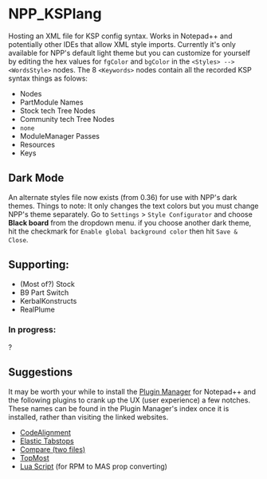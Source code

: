 # NPP_KSPlang
Hosting an XML file for KSP config syntax. Works in Notepad++ and potentially other IDEs that allow XML style imports. Currently it's only available for NPP's default light theme but you can customize for yourself by editing the hex values for `fgColor` and `bgColor` in the `<Styles> --> <WordsStyle>` nodes.
The 8 `<Keywords>` nodes contain all the recorded KSP syntax things as folows:
* Nodes
* PartModule Names
* Stock tech Tree Nodes
* Community tech Tree Nodes
* `none`
* ModuleManager Passes
* Resources
* Keys

## Dark Mode
An alternate styles file now exists (from 0.36) for use with NPP's dark themes. Things to note: It only changes the text colors but you must change NPP's theme separately. Go to `Settings` > `Style Configurator` and choose **Black board** from the dropdown menu. if you choose another dark theme, hit the checkmark for `Enable global background color` then hit `Save & Close`.

## Supporting:
* (Most of?) Stock
* B9 Part Switch
* KerbalKonstructs
* RealPlume

### In progress:
?

## Suggestions
It may be worth your while to install the [Plugin Manager](https://github.com/bruderstein/nppPluginManager
) for Notepad++ and the following plugins to crank up the UX (user experience) a few notches. These names can be found in the Plugin Manager's index once it is installed, rather than visiting the linked websites.

* [CodeAlignment](http://codealignment.com/ForNotepadPlusPlus.html)
* [Elastic Tabstops](http://nickgravgaard.com/elastic-tabstops/)
* [Compare (two files)](https://github.com/jsleroy/compare-plugin)
* [TopMost](https://sites.google.com/site/fstellari/nppplugins)
* [Lua Script](https://github.com/dail8859/LuaScript) (for RPM to MAS prop converting)
